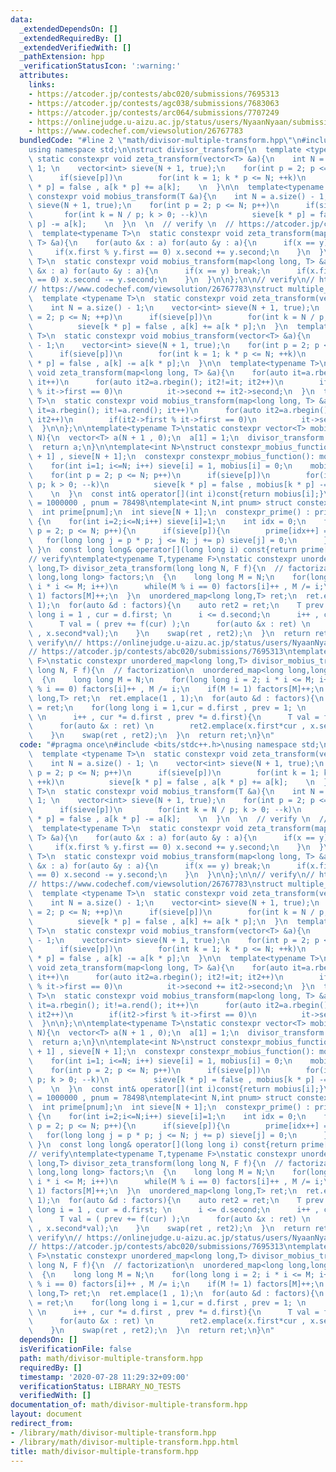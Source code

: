 ```yaml
---
data:
  _extendedDependsOn: []
  _extendedRequiredBy: []
  _extendedVerifiedWith: []
  _pathExtension: hpp
  _verificationStatusIcon: ':warning:'
  attributes:
    links:
    - https://atcoder.jp/contests/abc020/submissions/7695313
    - https://atcoder.jp/contests/agc038/submissions/7683063
    - https://atcoder.jp/contests/arc064/submissions/7707249
    - https://onlinejudge.u-aizu.ac.jp/status/users/NyaanNyaan/submissions/1/NTL_1_D/judge/3892694/C++14
    - https://www.codechef.com/viewsolution/26767783
  bundledCode: "#line 2 \"math/divisor-multiple-transform.hpp\"\n#include <bits/stdc++.h>\n\
    using namespace std;\n\nstruct divisor_transform{\n  template <typename T>\n \
    \ static constexpr void zeta_transform(vector<T> &a){\n    int N = a.size() -\
    \ 1; \n    vector<int> sieve(N + 1, true);\n    for(int p = 2; p <= N; p++)\n\
    \      if(sieve[p])\n        for(int k = 1; k * p <= N; ++k)\n          sieve[k\
    \ * p] = false , a[k * p] += a[k];    \n  }\n\n  template<typename T>\n  static\
    \ constexpr void mobius_transform(T &a){\n    int N = a.size() - 1; \n    vector<int>\
    \ sieve(N + 1, true);\n    for(int p = 2; p <= N; p++)\n      if(sieve[p])\n \
    \       for(int k = N / p; k > 0; --k)\n          sieve[k * p] = false , a[k *\
    \ p] -= a[k];    \n  }\n  \n  // verify \n  // https://atcoder.jp/contests/arc064/submissions/7707249\n\
    \  template<typename T>\n  static constexpr void zeta_transform(map<long long,\
    \ T> &a){\n    for(auto &x : a) for(auto &y : a){\n      if(x == y) break;\n \
    \     if(x.first % y.first == 0) x.second += y.second;\n    }\n  }\n  template<typename\
    \ T>\n  static constexpr void mobius_transform(map<long long, T> &a){\n    for(auto\
    \ &x : a) for(auto &y : a){\n      if(x == y) break;\n      if(x.first % y.first\
    \ == 0) x.second -= y.second;\n    }\n  }\n\n};\n\n// verify\n// https://atcoder.jp/contests/agc038/submissions/7683063\n\
    // https://www.codechef.com/viewsolution/26767783\nstruct multiple_transform{\n\
    \  template <typename T>\n  static constexpr void zeta_transform(vector<T> &a){\n\
    \    int N = a.size() - 1;\n    vector<int> sieve(N + 1, true);\n    for(int p\
    \ = 2; p <= N; ++p)\n      if(sieve[p])\n        for(int k = N / p; k > 0; --k)\n\
    \          sieve[k * p] = false , a[k] += a[k * p];\n  }\n  template <typename\
    \ T>\n  static constexpr void mobius_transform(vector<T> &a){\n    int N = a.size()\
    \ - 1;\n    vector<int> sieve(N + 1, true);\n    for(int p = 2; p <= N; ++p)\n\
    \      if(sieve[p])\n        for(int k = 1; k * p <= N; ++k)\n          sieve[k\
    \ * p] = false , a[k] -= a[k * p];\n  }\n\n  template<typename T>\n  static constexpr\
    \ void zeta_transform(map<long long, T> &a){\n    for(auto it=a.rbegin(); it!=a.rend();\
    \ it++)\n      for(auto it2=a.rbegin(); it2!=it; it2++)\n        if(it2->first\
    \ % it->first == 0)\n          it->second += it2->second;\n  }\n  template<typename\
    \ T>\n  static constexpr void mobius_transform(map<long long, T> &a){\n    for(auto\
    \ it=a.rbegin(); it!=a.rend(); it++)\n      for(auto it2=a.rbegin(); it2!=it;\
    \ it2++)\n        if(it2->first % it->first == 0)\n          it->second -= it2->second;\n\
    \  }\n\n};\n\ntemplate<typename T>\nstatic constexpr vector<T> mobius_function(int\
    \ N){\n  vector<T> a(N + 1 , 0);\n  a[1] = 1;\n  divisor_transform::mobius_transform(a);\n\
    \  return a;\n}\n\ntemplate<int N>\nstruct constexpr_mobius_function{\n  int mobius[N\
    \ + 1] , sieve[N + 1];\n  constexpr constexpr_mobius_function(): mobius() , sieve(){\n\
    \    for(int i=1; i<=N; i++) sieve[i] = 1, mobius[i] = 0;\n    mobius[1] = 1;\n\
    \    for(int p = 2; p <= N; p++)\n      if(sieve[p])\n        for(int k = N /\
    \ p; k > 0; --k)\n          sieve[k * p] = false , mobius[k * p] -= mobius[k];\
    \    \n  }\n  const int& operator[](int i)const{return mobius[i];}\n};\n\n// N\
    \ = 1000000 , pnum = 78498\ntemplate<int N,int pnum> struct constexpr_prime{\n\
    \  int prime[pnum];\n  int sieve[N + 1];\n  constexpr_prime() : prime() , sieve()\
    \ {\n    for(int i=2;i<=N;i++) sieve[i]=1;\n    int idx = 0;\n    for(long long\
    \ p = 2; p <= N; p++){\n      if(sieve[p]){\n        prime[idx++] = p;\n     \
    \   for(long long j = p * p; j <= N; j += p) sieve[j] = 0;\n      }\n    }\n \
    \ }\n  const long long& operator[](long long i) const{return prime[i];}\n};\n\n\
    // verify\ntemplate<typename T,typename F>\nstatic constexpr unordered_map<long\
    \ long,T> divisor_zeta_transform(long long N, F f){\n  // factorization\n  unordered_map<long\
    \ long,long long> factors;\n  {\n    long long M = N;\n    for(long long i = 2;\
    \ i * i <= M; i++)\n      while(M % i == 0) factors[i]++ , M /= i;\n    if(M !=\
    \ 1) factors[M]++;\n  }\n  unordered_map<long long,T> ret;\n  ret.emplace(1 ,\
    \ 1);\n  for(auto &d : factors){\n    auto ret2 = ret;\n    T prev = 1;\n    for(long\
    \ long i = 1 , cur = d.first; \n      i <= d.second;\n      i++ , cur *= d.first){\n\
    \      T val = ( prev += f(cur) );\n      for(auto &x : ret) \n        ret2.emplace(x.first*cur\
    \ , x.second*val);\n    }\n    swap(ret , ret2);\n  }\n  return ret;\n}\n\n//\
    \ verify\n// https://onlinejudge.u-aizu.ac.jp/status/users/NyaanNyaan/submissions/1/NTL_1_D/judge/3892694/C++14\n\
    // https://atcoder.jp/contests/abc020/submissions/7695313\ntemplate<typename T,typename\
    \ F>\nstatic constexpr unordered_map<long long,T> divisor_mobius_transform(long\
    \ long N, F f){\n  // factorization\n  unordered_map<long long,long long> factors;\n\
    \  {\n    long long M = N;\n    for(long long i = 2; i * i <= M; i++)\n      while(M\
    \ % i == 0) factors[i]++ , M /= i;\n    if(M != 1) factors[M]++;\n  }\n  unordered_map<long\
    \ long,T> ret;\n  ret.emplace(1 , 1);\n  for(auto &d : factors){\n    auto ret2\
    \ = ret;\n    for(long long i = 1,cur = d.first , prev = 1; \n      i <= d.second;\
    \ \n      i++ , cur *= d.first , prev *= d.first){\n      T val = f(cur) - f(prev);\n\
    \      for(auto &x : ret) \n        ret2.emplace(x.first*cur , x.second*val);\n\
    \    }\n    swap(ret , ret2);\n  }\n  return ret;\n}\n"
  code: "#pragma once\n#include <bits/stdc++.h>\nusing namespace std;\n\nstruct divisor_transform{\n\
    \  template <typename T>\n  static constexpr void zeta_transform(vector<T> &a){\n\
    \    int N = a.size() - 1; \n    vector<int> sieve(N + 1, true);\n    for(int\
    \ p = 2; p <= N; p++)\n      if(sieve[p])\n        for(int k = 1; k * p <= N;\
    \ ++k)\n          sieve[k * p] = false , a[k * p] += a[k];    \n  }\n\n  template<typename\
    \ T>\n  static constexpr void mobius_transform(T &a){\n    int N = a.size() -\
    \ 1; \n    vector<int> sieve(N + 1, true);\n    for(int p = 2; p <= N; p++)\n\
    \      if(sieve[p])\n        for(int k = N / p; k > 0; --k)\n          sieve[k\
    \ * p] = false , a[k * p] -= a[k];    \n  }\n  \n  // verify \n  // https://atcoder.jp/contests/arc064/submissions/7707249\n\
    \  template<typename T>\n  static constexpr void zeta_transform(map<long long,\
    \ T> &a){\n    for(auto &x : a) for(auto &y : a){\n      if(x == y) break;\n \
    \     if(x.first % y.first == 0) x.second += y.second;\n    }\n  }\n  template<typename\
    \ T>\n  static constexpr void mobius_transform(map<long long, T> &a){\n    for(auto\
    \ &x : a) for(auto &y : a){\n      if(x == y) break;\n      if(x.first % y.first\
    \ == 0) x.second -= y.second;\n    }\n  }\n\n};\n\n// verify\n// https://atcoder.jp/contests/agc038/submissions/7683063\n\
    // https://www.codechef.com/viewsolution/26767783\nstruct multiple_transform{\n\
    \  template <typename T>\n  static constexpr void zeta_transform(vector<T> &a){\n\
    \    int N = a.size() - 1;\n    vector<int> sieve(N + 1, true);\n    for(int p\
    \ = 2; p <= N; ++p)\n      if(sieve[p])\n        for(int k = N / p; k > 0; --k)\n\
    \          sieve[k * p] = false , a[k] += a[k * p];\n  }\n  template <typename\
    \ T>\n  static constexpr void mobius_transform(vector<T> &a){\n    int N = a.size()\
    \ - 1;\n    vector<int> sieve(N + 1, true);\n    for(int p = 2; p <= N; ++p)\n\
    \      if(sieve[p])\n        for(int k = 1; k * p <= N; ++k)\n          sieve[k\
    \ * p] = false , a[k] -= a[k * p];\n  }\n\n  template<typename T>\n  static constexpr\
    \ void zeta_transform(map<long long, T> &a){\n    for(auto it=a.rbegin(); it!=a.rend();\
    \ it++)\n      for(auto it2=a.rbegin(); it2!=it; it2++)\n        if(it2->first\
    \ % it->first == 0)\n          it->second += it2->second;\n  }\n  template<typename\
    \ T>\n  static constexpr void mobius_transform(map<long long, T> &a){\n    for(auto\
    \ it=a.rbegin(); it!=a.rend(); it++)\n      for(auto it2=a.rbegin(); it2!=it;\
    \ it2++)\n        if(it2->first % it->first == 0)\n          it->second -= it2->second;\n\
    \  }\n\n};\n\ntemplate<typename T>\nstatic constexpr vector<T> mobius_function(int\
    \ N){\n  vector<T> a(N + 1 , 0);\n  a[1] = 1;\n  divisor_transform::mobius_transform(a);\n\
    \  return a;\n}\n\ntemplate<int N>\nstruct constexpr_mobius_function{\n  int mobius[N\
    \ + 1] , sieve[N + 1];\n  constexpr constexpr_mobius_function(): mobius() , sieve(){\n\
    \    for(int i=1; i<=N; i++) sieve[i] = 1, mobius[i] = 0;\n    mobius[1] = 1;\n\
    \    for(int p = 2; p <= N; p++)\n      if(sieve[p])\n        for(int k = N /\
    \ p; k > 0; --k)\n          sieve[k * p] = false , mobius[k * p] -= mobius[k];\
    \    \n  }\n  const int& operator[](int i)const{return mobius[i];}\n};\n\n// N\
    \ = 1000000 , pnum = 78498\ntemplate<int N,int pnum> struct constexpr_prime{\n\
    \  int prime[pnum];\n  int sieve[N + 1];\n  constexpr_prime() : prime() , sieve()\
    \ {\n    for(int i=2;i<=N;i++) sieve[i]=1;\n    int idx = 0;\n    for(long long\
    \ p = 2; p <= N; p++){\n      if(sieve[p]){\n        prime[idx++] = p;\n     \
    \   for(long long j = p * p; j <= N; j += p) sieve[j] = 0;\n      }\n    }\n \
    \ }\n  const long long& operator[](long long i) const{return prime[i];}\n};\n\n\
    // verify\ntemplate<typename T,typename F>\nstatic constexpr unordered_map<long\
    \ long,T> divisor_zeta_transform(long long N, F f){\n  // factorization\n  unordered_map<long\
    \ long,long long> factors;\n  {\n    long long M = N;\n    for(long long i = 2;\
    \ i * i <= M; i++)\n      while(M % i == 0) factors[i]++ , M /= i;\n    if(M !=\
    \ 1) factors[M]++;\n  }\n  unordered_map<long long,T> ret;\n  ret.emplace(1 ,\
    \ 1);\n  for(auto &d : factors){\n    auto ret2 = ret;\n    T prev = 1;\n    for(long\
    \ long i = 1 , cur = d.first; \n      i <= d.second;\n      i++ , cur *= d.first){\n\
    \      T val = ( prev += f(cur) );\n      for(auto &x : ret) \n        ret2.emplace(x.first*cur\
    \ , x.second*val);\n    }\n    swap(ret , ret2);\n  }\n  return ret;\n}\n\n//\
    \ verify\n// https://onlinejudge.u-aizu.ac.jp/status/users/NyaanNyaan/submissions/1/NTL_1_D/judge/3892694/C++14\n\
    // https://atcoder.jp/contests/abc020/submissions/7695313\ntemplate<typename T,typename\
    \ F>\nstatic constexpr unordered_map<long long,T> divisor_mobius_transform(long\
    \ long N, F f){\n  // factorization\n  unordered_map<long long,long long> factors;\n\
    \  {\n    long long M = N;\n    for(long long i = 2; i * i <= M; i++)\n      while(M\
    \ % i == 0) factors[i]++ , M /= i;\n    if(M != 1) factors[M]++;\n  }\n  unordered_map<long\
    \ long,T> ret;\n  ret.emplace(1 , 1);\n  for(auto &d : factors){\n    auto ret2\
    \ = ret;\n    for(long long i = 1,cur = d.first , prev = 1; \n      i <= d.second;\
    \ \n      i++ , cur *= d.first , prev *= d.first){\n      T val = f(cur) - f(prev);\n\
    \      for(auto &x : ret) \n        ret2.emplace(x.first*cur , x.second*val);\n\
    \    }\n    swap(ret , ret2);\n  }\n  return ret;\n}\n"
  dependsOn: []
  isVerificationFile: false
  path: math/divisor-multiple-transform.hpp
  requiredBy: []
  timestamp: '2020-07-28 11:29:32+09:00'
  verificationStatus: LIBRARY_NO_TESTS
  verifiedWith: []
documentation_of: math/divisor-multiple-transform.hpp
layout: document
redirect_from:
- /library/math/divisor-multiple-transform.hpp
- /library/math/divisor-multiple-transform.hpp.html
title: math/divisor-multiple-transform.hpp
---
```

